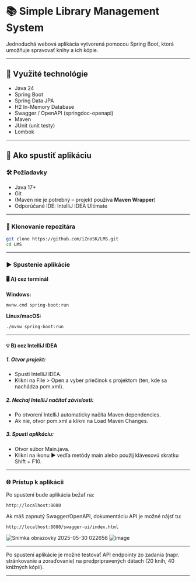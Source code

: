 # 📚 Simple Library Management System

Jednoduchá webová aplikácia vytvorená pomocou Spring Boot, ktorá umožňuje spravovať knihy a ich kópie.

---

## 🔧 Využité technológie

- Java 24
- Spring Boot
- Spring Data JPA
- H2 In-Memory Database
- Swagger / OpenAPI (springdoc-openapi)
- Maven
- JUnit (unit testy)
- Lombok

---

## 🚀 Ako spustiť aplikáciu
### 🛠️ Požiadavky

* Java 17+
* Git
* (Maven nie je potrebný – projekt používa **Maven Wrapper**)
* Odporúčané IDE: IntelliJ IDEA Ultimate 

---

### 📅 Klonovanie repozitára

```bash
git clone https://github.com/iZnoSK/LMS.git
cd LMS
```

---

### ▶️ Spustenie aplikácie

#### 🖥️ A) cez terminál

**Windows:**

```bash
mvnw.cmd spring-boot:run
```

**Linux/macOS:**

```bash
./mvnw spring-boot:run
```

---

#### 💡 B) cez IntelliJ IDEA

##### 1. Otvor projekt:
 - Spusti IntelliJ IDEA.
 - Klikni na File > Open a vyber priečinok s projektom (ten, kde sa nachádza pom.xml).
##### 2. Nechaj IntelliJ načítať závislosti:
- Po otvorení IntelliJ automaticky načíta Maven dependencies.
- Ak nie, otvor pom.xml a klikni na Load Maven Changes.
##### 3. Spusti aplikáciu:
 - Otvor súbor Main.java.
 - Klikni na ikonu ▶️ vedľa metódy main alebo použij klávesovú skratku Shift + F10.

---

### 🌐 Prístup k aplikácii

Po spustení bude aplikácia bežať na:

```
http://localhost:8080
```

Ak máš zapnutý Swagger/OpenAPI, dokumentáciu API je možné nájsť tu:

```
http://localhost:8080/swagger-ui/index.html
```
![Snímka obrazovky 2025-05-30 022656](https://github.com/user-attachments/assets/db0648a0-1dc4-41f9-a7d7-d0f1cee5393e)
![image](https://github.com/user-attachments/assets/2d5e3eed-0119-404e-a109-e980e73c0914)

---

Po spustení aplikácie je možné testovať API endpointy zo zadania (napr. stránkovanie a zoraďovanie) na predpripravených dátach (20 kníh, 40 knižných kópií). 

---

